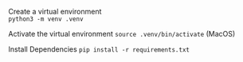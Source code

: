 Create a virtual environment  
`python3 -m venv .venv`  

Activate the virtual environment
`source .venv/bin/activate`  (MacOS)

Install Dependencies
`pip install -r requirements.txt`  
